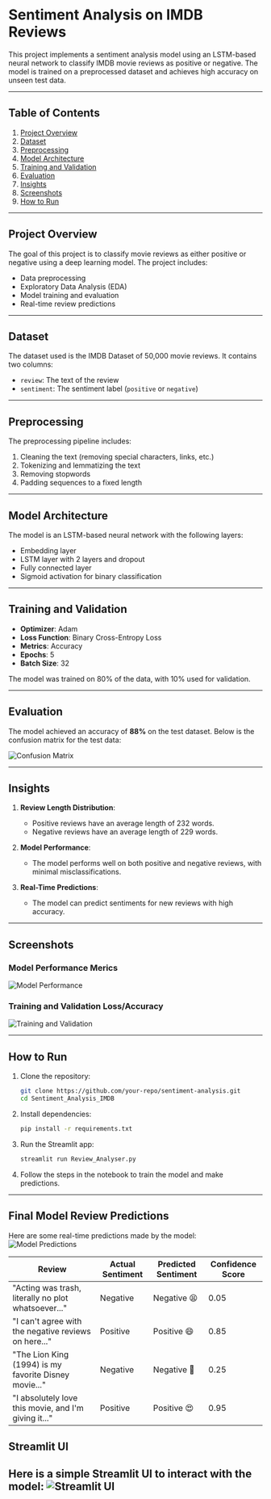 # Sentiment Analysis on IMDB Reviews

This project implements a sentiment analysis model using an LSTM-based neural network to classify IMDB movie reviews as positive or negative. The model is trained on a preprocessed dataset and achieves high accuracy on unseen test data.

---

## Table of Contents
1. [Project Overview](#project-overview)
2. [Dataset](#dataset)
3. [Preprocessing](#preprocessing)
4. [Model Architecture](#model-architecture)
5. [Training and Validation](#training-and-validation)
6. [Evaluation](#evaluation)
7. [Insights](#insights)
8. [Screenshots](#screenshots)
9. [How to Run](#how-to-run)

---

## Project Overview

The goal of this project is to classify movie reviews as either positive or negative using a deep learning model. The project includes:
- Data preprocessing
- Exploratory Data Analysis (EDA)
- Model training and evaluation
- Real-time review predictions

---

## Dataset

The dataset used is the IMDB Dataset of 50,000 movie reviews. It contains two columns:
- `review`: The text of the review
- `sentiment`: The sentiment label (`positive` or `negative`)

---

## Preprocessing

The preprocessing pipeline includes:
1. Cleaning the text (removing special characters, links, etc.)
2. Tokenizing and lemmatizing the text
3. Removing stopwords
4. Padding sequences to a fixed length

---

## Model Architecture

The model is an LSTM-based neural network with the following layers:
- Embedding layer
- LSTM layer with 2 layers and dropout
- Fully connected layer
- Sigmoid activation for binary classification

---

## Training and Validation

- **Optimizer**: Adam
- **Loss Function**: Binary Cross-Entropy Loss
- **Metrics**: Accuracy
- **Epochs**: 5
- **Batch Size**: 32

The model was trained on 80% of the data, with 10% used for validation.

---

## Evaluation

The model achieved an accuracy of **88%** on the test dataset. Below is the confusion matrix for the test data:

![Confusion Matrix](Screenshots/confusion_matrix.jpg)

---

## Insights

1. **Review Length Distribution**:
    - Positive reviews have an average length of 232 words.
    - Negative reviews have an average length of 229 words.

2. **Model Performance**:
    - The model performs well on both positive and negative reviews, with minimal misclassifications.

3. **Real-Time Predictions**:
    - The model can predict sentiments for new reviews with high accuracy.

---

## Screenshots

### Model Performance Merics
![Model Performance](Screenshots/metrics.jpg)

### Training and Validation Loss/Accuracy
![Training and Validation](Screenshots/training_validation.jpg)

---

## How to Run

1. Clone the repository:
    ```bash
    git clone https://github.com/your-repo/sentiment-analysis.git
    cd Sentiment_Analysis_IMDB
    ```

2. Install dependencies:
    ```bash
    pip install -r requirements.txt
    ```

3. Run the Streamlit app:
    ```bash
    streamlit run Review_Analyser.py
    ```

4. Follow the steps in the notebook to train the model and make predictions.

---

## Final Model Review Predictions

Here are some real-time predictions made by the model:
![Model Predictions](Screenshots/model_predictions.jpg)

| Review | Actual Sentiment | Predicted Sentiment | Confidence Score |
|--------|------------------|---------------------|------------------|
| "Acting was trash, literally no plot whatsoever..." | Negative | Negative 😫 | 0.05 |
| "I can't agree with the negative reviews on here..." | Positive | Positive 😄 | 0.85 |
| "The Lion King (1994) is my favorite Disney movie..." | Negative | Negative 😤 | 0.25 |
| "I absolutely love this movie, and I'm giving it..." | Positive | Positive 😍 | 0.95 |

## Streamlit UI
Here is a simple Streamlit UI to interact with the model:
![Streamlit UI](Screenshots/UI.jpg)
---
